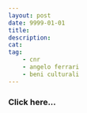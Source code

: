 ```yaml
---
layout: post
date: 9999-01-01
title:
description:
cat:
tag:
    - cnr
    - angelo ferrari
    - beni culturali
---
```


[](index85de.html?page_id=1066)

### Click here\...

